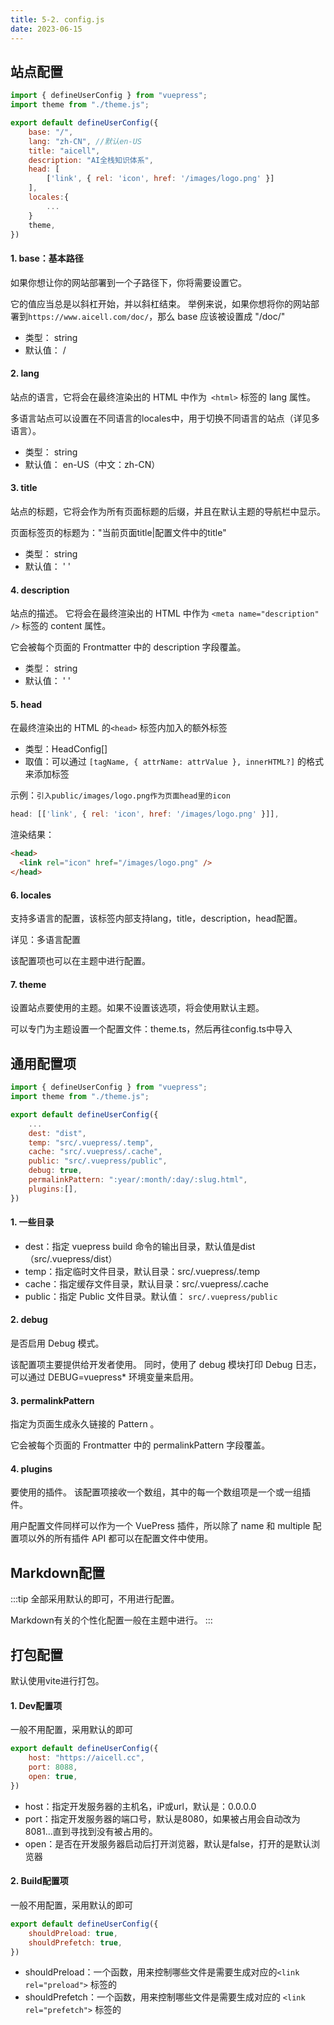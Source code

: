 ```yaml
---
title: 5-2. config.js
date: 2023-06-15
---
```

## 站点配置
```js
import { defineUserConfig } from "vuepress";
import theme from "./theme.js";

export default defineUserConfig({
    base: "/",
    lang: "zh-CN", //默认en-US
    title: "aicell",
    description: "AI全栈知识体系",
    head: [
        ['link', { rel: 'icon', href: '/images/logo.png' }]
    ],
    locales:{
        ...
    }
    theme,
})
```
#### 1. base：基本路径
如果你想让你的网站部署到一个子路径下，你将需要设置它。

它的值应当总是以斜杠开始，并以斜杠结束。
举例来说，如果你想将你的网站部署到`https://www.aicell.com/doc/`，那么 base 应该被设置成 "/doc/"
- 类型： string
- 默认值： /

#### 2. lang
站点的语言，它将会在最终渲染出的 HTML 中作为` <html>` 标签的 lang 属性。

多语言站点可以设置在不同语言的locales中，用于切换不同语言的站点（详见多语言）。
- 类型： string
- 默认值： en-US（中文：zh-CN）

#### 3. title
站点的标题，它将会作为所有页面标题的后缀，并且在默认主题的导航栏中显示。

页面标签页的标题为："当前页面title|配置文件中的title"

- 类型： string
- 默认值： ' '

#### 4. description
站点的描述。
它将会在最终渲染出的 HTML 中作为 `<meta name="description" />` 标签的 content 属性。

它会被每个页面的 Frontmatter 中的 description 字段覆盖。
- 类型： string
- 默认值： ' '

#### 5. head
在最终渲染出的 HTML 的`<head>` 标签内加入的额外标签
- 类型：HeadConfig[]
- 取值：可以通过 `[tagName, { attrName: attrValue }, innerHTML?]` 的格式来添加标签

示例：`引入public/images/logo.png作为页面head里的icon`
```js
head: [['link', { rel: 'icon', href: '/images/logo.png' }]],
```
渲染结果：
```html
<head>
  <link rel="icon" href="/images/logo.png" />
</head>
```
#### 6. locales
支持多语言的配置，该标签内部支持lang，title，description，head配置。

详见：多语言配置

该配置项也可以在主题中进行配置。

#### 7. theme
设置站点要使用的主题。如果不设置该选项，将会使用默认主题。

可以专门为主题设置一个配置文件：theme.ts，然后再往config.ts中导入


## 通用配置项
```js
import { defineUserConfig } from "vuepress";
import theme from "./theme.js";

export default defineUserConfig({
    ...
    dest: "dist",
    temp: "src/.vuepress/.temp",
    cache: "src/.vuepress/.cache",
    public: "src/.vuepress/public",
    debug: true,
    permalinkPattern: ":year/:month/:day/:slug.html",
    plugins:[],
})
```
#### 1. 一些目录
- dest：指定 vuepress build 命令的输出目录，默认值是dist（src/.vuepress/dist）
- temp：指定临时文件目录，默认目录：src/.vuepress/.temp
- cache：指定缓存文件目录，默认目录：src/.vuepress/.cache
- public：指定 Public 文件目录。默认值： `src/.vuepress/public`

#### 2. debug
是否启用 Debug 模式。

该配置项主要提供给开发者使用。
同时，使用了 debug 模块打印 Debug 日志，可以通过 DEBUG=vuepress* 环境变量来启用。

#### 3. permalinkPattern
指定为页面生成永久链接的 Pattern 。

它会被每个页面的 Frontmatter 中的 permalinkPattern 字段覆盖。

#### 4. plugins
要使用的插件。
该配置项接收一个数组，其中的每一个数组项是一个或一组插件。

用户配置文件同样可以作为一个 VuePress 插件，所以除了 name 和 multiple 配置项以外的所有插件 API 都可以在配置文件中使用。



## Markdown配置
:::tip
全部采用默认的即可，不用进行配置。

Markdown有关的个性化配置一般在主题中进行。
:::


## 打包配置
默认使用vite进行打包。
#### 1. Dev配置项
一般不用配置，采用默认的即可
```js
export default defineUserConfig({
    host: "https://aicell.cc",
    port: 8088,
    open: true,
})
```
- host：指定开发服务器的主机名，iP或url，默认是：0.0.0.0
- port：指定开发服务器的端口号，默认是8080，如果被占用会自动改为8081...直到寻找到没有被占用的。
- open：是否在开发服务器启动后打开浏览器，默认是false，打开的是默认浏览器


#### 2. Build配置项
一般不用配置，采用默认的即可
```js
export default defineUserConfig({
    shouldPreload: true,
    shouldPrefetch: true,
})
```
- shouldPreload：一个函数，用来控制哪些文件是需要生成对应的` <link rel="preload"> ` 标签的
- shouldPrefetch：一个函数，用来控制哪些文件是需要生成对应的 `<link rel="prefetch">` 标签的